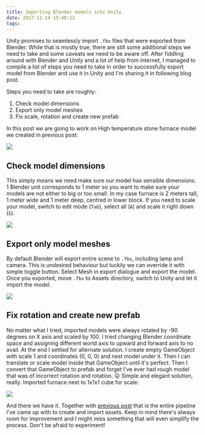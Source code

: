 ```yaml
---
title: Importing Blender models into Unity
date: 2017-11-14 15:48:12
tags:
---
```


Unity promises to seamlessly import `.fbx` files that were exported from Blender. While that is mostly true, there are still some additional steps we need to take and some caveats we need to be aware off. After fiddling around with Blender and Unity and a lot of help from internet, I managed to compile a list of steps you need to take in order to successfully export model from Blender and use it in Unity and I'm sharing it in following blog post.

<!-- more -->

Steps you need to take are roughly:

1. Check model dimensions
2. Export only model meshes
3. Fix scale, rotation and create new prefab

In this post we are going to work on High temperature stone furnace model we created in previous post:

![](HTSF_furnace.png)

## Check model dimensions

This simply means we need make sure our model has sensible dimensions. 1 Blender unit corresponds to 1 meter so you want to make sure your models are not either to big or too small. In my case furnace is 2 meters tall, 1 meter wide and 1 meter deep, centred in lower block. If you need to scale your model, switch to edit mode (`Tab`), select all (`A`) and scale it right down (`S`).

![](HTSF_wireframe.png)

## Export only model meshes

By default Blender will export entire scene to `.fbx`, including lamp and camera. This is undesired behaviour but luckily we can override it with simple toggle button. Select Mesh in export dialogue and export the model. Once you exported, move `.fbx` to Assets directory, switch to Unity and let it import the model.

![](HTSF_export.png)

## Fix rotation and create new prefab

No matter what I tried, imported models were always rotated by -90 degrees on X axis and scaled by 100. I tried changing Blender coordinate space and assigning different world axis to upward and forward axis to no avail. At the end I settled for alternate solution. I create empty GameObject with scale 1 and coordinates (0, 0, 0) and nest model under it. Then I can translate or scale model inside that GameObject until it's perfect. Then I convert that GameObject to prefab and forget I've ever had rough model that was of incorrect rotation and rotation. 😛 Simple and elegant solution, really. Imported furnace next to 1x1x1 cube for scale:

![](HTSF_imported.png)

And there we have it. Together with [previous post](/2017/11/13/Texturing-and-UV-mapping) that is the entire pipeline I've came up with to create and import assets. Keep in mind there's always room for improvement and I might miss something that will even simplify the process. Don't be afraid to experiment!